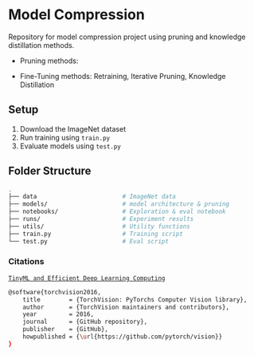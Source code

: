 # Model Compression
Repository for model compression project using pruning and knowledge distillation methods.
- Pruning methods:

- Fine-Tuning methods: Retraining, Iterative Pruning, Knowledge Distillation
## Setup

1. Download the ImageNet dataset
2. Run training using `train.py`
3. Evaluate models using `test.py`

## Folder Structure

``` bash
.
├── data                        # ImageNet data 
├── models/                     # model architecture & pruning 
├── notebooks/                  # Exploration & eval notebook
├── runs/                       # Experiment results
├── utils/                      # Utility functions
├── train.py                    # Training script
└── test.py                     # Eval script
```

### Citations
[`TinyML and Efficient Deep Learning Computing`](https://efficientml.ai/)

```bash
@software{torchvision2016,
    title        = {TorchVision: PyTorchs Computer Vision library},
    author       = {TorchVision maintainers and contributors},
    year         = 2016,
    journal      = {GitHub repository},
    publisher    = {GitHub},
    howpublished = {\url{https://github.com/pytorch/vision}}
}
